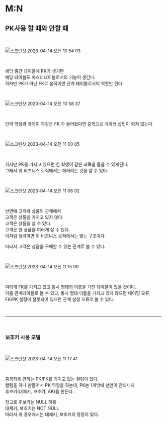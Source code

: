 # M:N

## PK사용 할 때와 안할 때

<br>

![스크린샷 2023-04-14 오전 10 54 03](https://user-images.githubusercontent.com/81137234/231921517-22fb05da-9882-40a4-8fd6-735569a1581f.png)

<br>

해당 중간 테이블에 PK가 생기면  
해당 테이블도 마스터테이블로서의 기능이 생긴다.  
하자만 PK가 아닌 FK로 움직이면 관계 테이블로서의 역할만 한다.

<br>

![스크린샷 2023-04-14 오전 10 58 37](https://user-images.githubusercontent.com/81137234/231922388-30085e72-c721-43b3-8196-6bdf5e8b9bbb.png)

<br>

만약 학생과 과목이 똑같은 FK 가 들어왔다면 중복으로 데이터 삽입이 되지 않는다.

<br>

![스크린샷 2023-04-14 오전 11 00 05](https://user-images.githubusercontent.com/81137234/231922719-abd40734-aa10-4fd9-9253-17a05cf8c766.png)

<br>

하지만 PK를 가지고 있으면 한 학생이 같은 과목을 들을 수 있게된다.  
그래서 위 비즈니스 로직에서는 에러라는 것을 알 수 있다.

<br>

![스크린샷 2023-04-14 오전 11 06 02](https://user-images.githubusercontent.com/81137234/231923375-f9ba7d29-339c-4f31-afb3-81cb6b75c8f5.png)

<br>

반면에 고객과 상품의 관계에서  
고객은 상품을 가지고 있지 않다.  
고객은 상품을 살 수 있다.  
고객은 한 상품을 여러개 살 수 있다.  
이처럼 생각하면 위 비즈니스 로직에서는 맞는 구조이다.  

따라서 고객은 상품을 구매할 수 있는 관계로 볼 수 있다.

<br>

![스크린샷 2023-04-14 오전 11 15 00](https://user-images.githubusercontent.com/81137234/231924527-41e1aacd-0d29-4ffd-bc36-01a74955b6e0.png)

<br>

여러개 FK를 가지고 있고 동사 형태의 이름을 가진 테이블이 있을 것이다.  
이를 관계테이블로 볼 수 있고, 동사 형태 이름을 가지고 있지 않으면 네이밍 오류, FK/PK 설정이 잘못되어 있으면 관계 설정 오류로 볼 수 있다.

<br>

---

<br>

### 보조키 사용 모델

<br>


![스크린샷 2023-04-14 오전 11 17 41](https://user-images.githubusercontent.com/81137234/231924943-ae57a942-2cf9-4706-a4a4-5e795ee7fde7.png)

<br>

중복허용 안하는 PK/FK를 가지고 있는 컬럼이 있다.  
컬럼을 하나 만들어서 PK 역할을 하는데, PK는 1개밖에 선언이 안되니까  
후보키(대체키, 보조키, AK)를 만든다.

참고로 후보키는 NULL 허용  
대체키, 보조키는 NOT NULL  
따라서 위 경우에서는 대체키, 보조키의 명칭이 맞다.  
